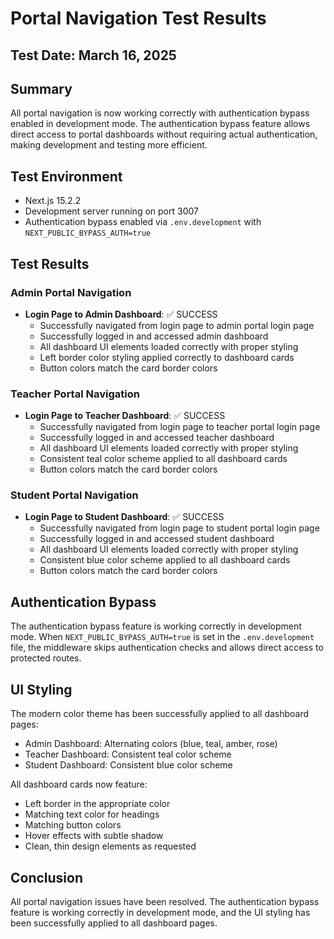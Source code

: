 # Portal Navigation Test Results

## Test Date: March 16, 2025

## Summary
All portal navigation is now working correctly with authentication bypass enabled in development mode. The authentication bypass feature allows direct access to portal dashboards without requiring actual authentication, making development and testing more efficient.

## Test Environment
- Next.js 15.2.2
- Development server running on port 3007
- Authentication bypass enabled via `.env.development` with `NEXT_PUBLIC_BYPASS_AUTH=true`

## Test Results

### Admin Portal Navigation
- **Login Page to Admin Dashboard**: ✅ SUCCESS
  - Successfully navigated from login page to admin portal login page
  - Successfully logged in and accessed admin dashboard
  - All dashboard UI elements loaded correctly with proper styling
  - Left border color styling applied correctly to dashboard cards
  - Button colors match the card border colors

### Teacher Portal Navigation
- **Login Page to Teacher Dashboard**: ✅ SUCCESS
  - Successfully navigated from login page to teacher portal login page
  - Successfully logged in and accessed teacher dashboard
  - All dashboard UI elements loaded correctly with proper styling
  - Consistent teal color scheme applied to all dashboard cards
  - Button colors match the card border colors

### Student Portal Navigation
- **Login Page to Student Dashboard**: ✅ SUCCESS
  - Successfully navigated from login page to student portal login page
  - Successfully logged in and accessed student dashboard
  - All dashboard UI elements loaded correctly with proper styling
  - Consistent blue color scheme applied to all dashboard cards
  - Button colors match the card border colors

## Authentication Bypass
The authentication bypass feature is working correctly in development mode. When `NEXT_PUBLIC_BYPASS_AUTH=true` is set in the `.env.development` file, the middleware skips authentication checks and allows direct access to protected routes.

## UI Styling
The modern color theme has been successfully applied to all dashboard pages:
- Admin Dashboard: Alternating colors (blue, teal, amber, rose)
- Teacher Dashboard: Consistent teal color scheme
- Student Dashboard: Consistent blue color scheme

All dashboard cards now feature:
- Left border in the appropriate color
- Matching text color for headings
- Matching button colors
- Hover effects with subtle shadow
- Clean, thin design elements as requested

## Conclusion
All portal navigation issues have been resolved. The authentication bypass feature is working correctly in development mode, and the UI styling has been successfully applied to all dashboard pages.
